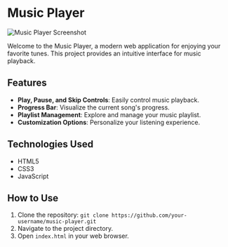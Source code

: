 # Music Player

![Music Player Screenshot](![Background+Shadow](https://github.com/Boweii22/Music-Player-Web/assets/143275767/d8d07c88-9e2f-46b4-ba8d-95ccf067c778)
)

Welcome to the Music Player, a modern web application for enjoying your favorite tunes. This project provides an intuitive interface for music playback.

## Features

- **Play, Pause, and Skip Controls**: Easily control music playback.
- **Progress Bar**: Visualize the current song's progress.
- **Playlist Management**: Explore and manage your music playlist.
- **Customization Options**: Personalize your listening experience.

## Technologies Used

- HTML5
- CSS3
- JavaScript

## How to Use

1. Clone the repository: `git clone https://github.com/your-username/music-player.git`
2. Navigate to the project directory.
3. Open `index.html` in your web browser.

